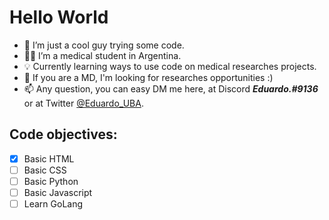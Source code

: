 # Hello World

- 👋 I’m just a cool guy trying some code.
- 👨‍⚕️ I’m a medical student in Argentina.
- 💡 Currently learning ways to use code on medical researches projects.
- 👀 If you are a MD, I'm looking for researches opportunities :)
- 📫 Any question, you can easy DM me here, at Discord ***Eduardo.#9136*** or at Twitter [@Eduardo_UBA](https://twitter.com/Eduardo_UBA).

## Code objectives:
- [x] Basic HTML <br>
- [ ] Basic CSS <br>
- [ ] Basic Python <br>
- [ ] Basic Javascript <br>
- [ ] Learn GoLang <br>

<!---
Eduardinholoko/Eduardinholoko is a ✨ special ✨ repository because its `README.md` (this file) appears on your GitHub profile.
You can click the Preview link to take a look at your changes.
--->
